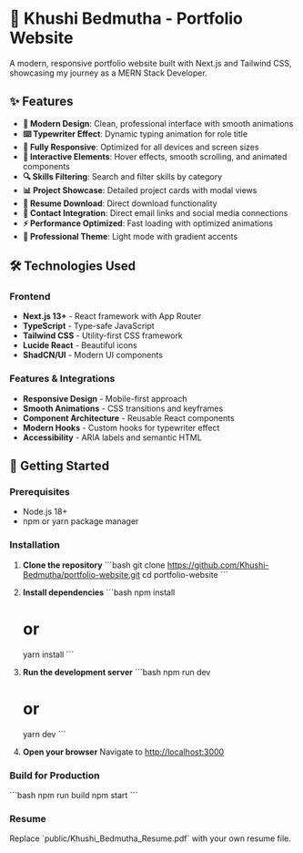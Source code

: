 # 🌟 Khushi Bedmutha - Portfolio Website

A modern, responsive portfolio website built with Next.js and Tailwind CSS, showcasing my journey as a MERN Stack Developer.

## ✨ Features

- **🎨 Modern Design**: Clean, professional interface with smooth animations
- **⌨️ Typewriter Effect**: Dynamic typing animation for role title
- **📱 Fully Responsive**: Optimized for all devices and screen sizes
- **🎯 Interactive Elements**: Hover effects, smooth scrolling, and animated components
- **🔍 Skills Filtering**: Search and filter skills by category
- **📊 Project Showcase**: Detailed project cards with modal views
- **📄 Resume Download**: Direct download functionality
- **📧 Contact Integration**: Direct email links and social media connections
- **⚡ Performance Optimized**: Fast loading with optimized animations
- **🌙 Professional Theme**: Light mode with gradient accents

## 🛠️ Technologies Used

### Frontend
- **Next.js 13+** - React framework with App Router
- **TypeScript** - Type-safe JavaScript
- **Tailwind CSS** - Utility-first CSS framework
- **Lucide React** - Beautiful icons
- **ShadCN/UI** - Modern UI components

### Features & Integrations
- **Responsive Design** - Mobile-first approach
- **Smooth Animations** - CSS transitions and keyframes
- **Component Architecture** - Reusable React components
- **Modern Hooks** - Custom hooks for typewriter effect
- **Accessibility** - ARIA labels and semantic HTML

## 🚀 Getting Started

### Prerequisites
- Node.js 18+ 
- npm or yarn package manager

### Installation

1. **Clone the repository**
   \`\`\`bash
   git clone https://github.com/Khushi-Bedmutha/portfolio-website.git
   cd portfolio-website
   \`\`\`

2. **Install dependencies**
   \`\`\`bash
   npm install
   # or
   yarn install
   \`\`\`

3. **Run the development server**
   \`\`\`bash
   npm run dev
   # or
   yarn dev
   \`\`\`

4. **Open your browser**
   Navigate to [http://localhost:3000](http://localhost:3000)

### Build for Production

\`\`\`bash
npm run build
npm start
\`\`\`

### Resume
Replace \`public/Khushi_Bedmutha_Resume.pdf\` with your own resume file.

